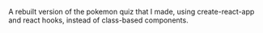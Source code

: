 A rebuilt version of the pokemon quiz that I made, using create-react-app and react hooks, instead of class-based components.
